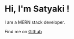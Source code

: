 # Hi, I'm Satyaki !
I am a MERN stack developer.

Find me on [Github](https://github.com/satyaki07)
